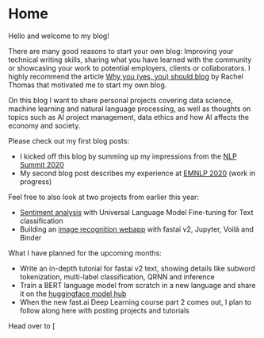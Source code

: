 # Home

Hello and welcome to my blog! 

There are many good reasons to start your own blog: Improving your technical writing skills, sharing what you have learned with the community or showcasing your work to potential employers, clients or collaborators. I highly recommend the article [Why you (yes, you) should blog](https://medium.com/@racheltho/why-you-yes-you-should-blog-7d2544ac1045) by Rachel Thomas that motivated me to start my own blog. 

On this blog I want to share personal projects covering data science, machine learning and natural language processing, as well as thoughts on topics such as AI project management, data ethics and how AI affects the economy and society. 

Please check out my first blog posts:
- I kicked off this blog by summing up my impressions from the [NLP Summit 2020](https://www.nlpsummit.org/) 
- My second blog post describes my experience at [EMNLP 2020](https://2020.emnlp.org/) (work in progress)

Feel free to also look at two projects from earlier this year: 
- [Sentiment analysis](https://github.com/stefan-jo/USAirlineSent/blob/master/tweets_ULMFit_final.ipynb) with Universal Language Model Fine-tuning for Text classification
- Building an [image recognition webapp](https://github.com/stefan-jo/guitar_classifier/blob/master/guitar_classifier_model.ipynb) with fastai v2, Jupyter, Voilà and Binder

What I have planned for the upcoming months:
- Write an in-depth tutorial for fastai v2 text, showing details like subword tokenization, multi-label classification, QRNN and inference
- Train a BERT language model from scratch in a new language and share it on the [huggingface model hub](https://huggingface.co/models)
- When the new fast.ai Deep Learning course part 2 comes out, I plan to follow along here with posting projects and tutorials

Head over to [